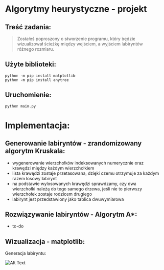 # Algorytmy heurystyczne - projekt
## Treść zadania:
>Zostałeś poproszony o stworzenie programu, który będzie wizualizował ścieżkę między wejściem, a wyjściem labiryntów różnego rozmiaru.

## Użyte biblioteki:
```
python -m pip install matplotlib
python -m pip install anytree
```
## Uruchomienie:
```
python main.py
```
# Implementacja:
## Generowanie labiryntów - zrandomizowany algorytm Kruskala:
- wygenerowanie wierzchołków indeksowanych numerycznie oraz krawędzi między każdym wierzchołkiem
- lista krawędzi zostaje przetasowana, dzięki czemu otrzymuje za każdym razem losowy labirynt
- na podstawie wylosowanych krawędzi sprawdzamy, czy dwa wierzchołki należą do tego samego drzewa, jeśli nie to pierwszy wierzchołek zostaje rodzicem drugiego
- labirynt jest przedstawiony jako tablica dwuwymiarowa
## Rozwiązywanie labiryntów - Algorytm A*:
- to-do
## Wizualizacja - matplotlib:
Generacja labiryntu:

![Alt Text](https://github.com/kkosteck/ALHE-maze/blob/pygame_visual/maze.gif)
